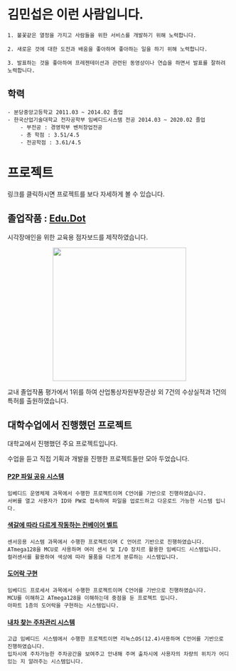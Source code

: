 # 김민섭은 이런 사람입니다. #

	1. 불꽃같은 열정을 가지고 사람들을 위한 서비스를 개발하기 위해 노력합니다.
  
	2. 새로운 것에 대한 도전과 배움을 좋아하며 좋아하는 일을 하기 위해 노력합니다.
  
	3. 발표하는 것을 좋아하여 프레젠테이션과 관련된 동영상이나 연습을 하면서 발표를 잘하려 노력합니다.



## 학력
	- 분당중앙고등학교 2011.03 ~ 2014.02 졸업
	- 한국산업기술대학교 전자공학부 임베디드시스템 전공 2014.03 ~ 2020.02 졸업
		- 부전공 : 경영학부 벤처창업전공
   		- 총 학점 : 3.51/4.5
   		- 전공학점 : 3.61/4.5

# 프로젝트

링크를 클릭하시면 프로젝트를 보다 자세하게 볼 수 있습니다.

## 졸업작품 : [Edu.Dot](https://github.com/miseop25/Graduation_project_Edu.Dot)

시각장애인을 위한 교육용 점자보드를 제작하였습니다.
<center><img src="https://user-images.githubusercontent.com/44546283/64489187-eb820f80-d28a-11e9-84c9-d70193c95afe.jpeg" width="300" height="300"></center>

교내 졸업작품 평가에서 1위를 하여 산업통상자원부장관상 외 7건의 수상실적과 1건의 특허를 출원하였습니다.


## 대학수업에서 진행했던 프로젝트

대학교에서 진행했던 주요 프로젝트입니다.

 수업을 듣고 직접 기획과 개발을 진행한 프로젝트들만 모아 두었습니다.

#### [P2P 파일 공유 시스템](https://github.com/miseop25/Project_in_university/tree/master/Project_in_Class/2018_Fall_Operating_system)

	임베디드 운영체제 과목에서 수행한 프로젝트이며 C언어를 기반으로 진행하였습니다. 
	서버를 열고 사용자가 ID와 PW로 접속하여 파일을 업로드하고 다운로드 가능한 시스템 입니다.

#### [색갈에 따라 다르게 작동하는 컨베이어 벨트](https://github.com/miseop25/Project_in_university/tree/master/Project_in_Class/2018_Fall_Sensor_Appication_System)

	센서응용 시스템 과목에서 수행한 프로젝트이며 C 언어르 기반으로 진행하였습니다.
	ATmega128을 MCU로 사용하며 여러 센서 및 I/O 장치르 활용한 임베디드 시스템입니다.
	컬러센서를 활용하여 색상에 따라 물품을 다르게 분류하는 시스템입니다.
  
  
#### [도어락 구현](https://github.com/miseop25/Project_in_university/tree/master/Project_in_Class/2018_Spring_Embedded_Processor)

	임베디드 프로세서 과목에서 수행한 프로젝트이며 C언어를 기반으로 진행하였습니다.
	MCU를 이해하고 ATmega128을 이해하는데 중점을 둔 프로젝트 입니다.
	아파트 1층의 도어락을 구현하는 시스템입니다.
  
#### [내차 찾는 주차관리 시스템](https://github.com/miseop25/Project_in_university/tree/master/Project_in_Class/2019_Spring_Advanced_Embedded_System)

	고급 임베디드 시스템에서 수행한 프로젝트이면 리눅스OS(12.4)사용하며 C언어를 기반으로 진행하였습니다.
	입차시에 주차가능한 주차공간을 보여주고 안내해 주며 출차시에 사용자의 차량의 위치가 어디있는 지 알려주는 시스템입니다.



